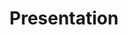 ---
title: Presentation
tags: ["presentation", "slides", "slideshow", "demonstration", "lecture", "speech", "talk"]
icon: presentation
svg: '<svg xmlns="http://www.w3.org/2000/svg" width="24" height="24" fill="none" viewBox="0 0 24 24" stroke-width="1.5" stroke-linecap="round" stroke-linejoin="round" stroke="currentColor"><path d="M3 4h18m-1.9 0v9.778c0 .471-.19.923-.527 1.257-.338.333-.796.52-1.273.52H6.7c-.477 0-.935-.187-1.273-.52a1.77 1.77 0 0 1-.527-1.257V4m2.6 16 4.5-4.444L16.5 20"/></svg>'
---